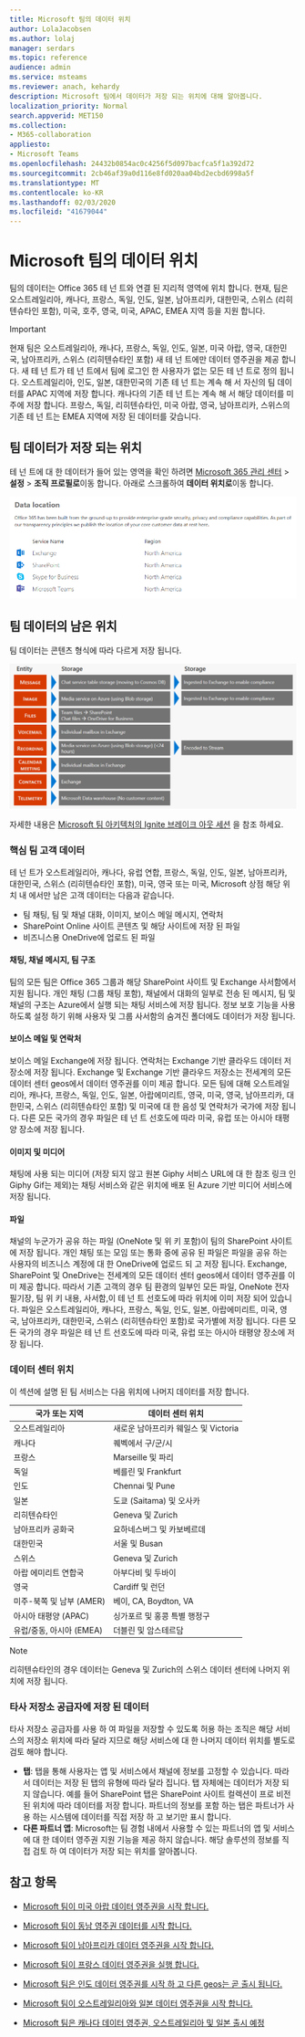 ```yaml
---
title: Microsoft 팀의 데이터 위치
author: LolaJacobsen
ms.author: lolaj
manager: serdars
ms.topic: reference
audience: admin
ms.service: msteams
ms.reviewer: anach, kehardy
description: Microsoft 팀에서 데이터가 저장 되는 위치에 대해 알아봅니다.
localization_priority: Normal
search.appverid: MET150
ms.collection:
- M365-collaboration
appliesto:
- Microsoft Teams
ms.openlocfilehash: 24432b0854ac0c4256f5d097bacfca5f1a392d72
ms.sourcegitcommit: 2cb46af39a0d116e8fd020aa04bd2ecbd6998a5f
ms.translationtype: MT
ms.contentlocale: ko-KR
ms.lasthandoff: 02/03/2020
ms.locfileid: "41679044"
---
```

# <a name="location-of-data-in-microsoft-teams"></a>Microsoft 팀의 데이터 위치

팀의 데이터는 Office 365 테 넌 트와 연결 된 지리적 영역에 위치 합니다. 현재, 팀은 오스트레일리아, 캐나다, 프랑스, 독일, 인도, 일본, 남아프리카, 대한민국, 스위스 (리히텐슈타인 포함), 미국, 호주, 영국, 미국, APAC, EMEA 지역 등을 지원 합니다. 

> [!IMPORTANT]
> 현재 팀은 오스트레일리아, 캐나다, 프랑스, 독일, 인도, 일본, 미국 아랍, 영국, 대한민국, 남아프리카, 스위스 (리히텐슈타인 포함) 새 테 넌 트에만 데이터 영주권을 제공 합니다.
> 새 테 넌 트가 테 넌 트에서 팀에 로그인 한 사용자가 없는 모든 테 넌 트로 정의 됩니다. 오스트레일리아, 인도, 일본, 대한민국의 기존 테 넌 트는 계속 해 서 자신의 팀 데이터를 APAC 지역에 저장 합니다. 캐나다의 기존 테 넌 트는 계속 해 서 해당 데이터를 미주에 저장 합니다. 프랑스, 독일, 리히텐슈타인, 미국 아랍, 영국, 남아프리카, 스위스의 기존 테 넌 트는 EMEA 지역에 저장 된 데이터를 갖습니다.

## <a name="where-your-teams-data-is-stored"></a>팀 데이터가 저장 되는 위치

테 넌 트에 대 한 데이터가 들어 있는 영역을 확인 하려면 [Microsoft 365 관리 센터](https://portal.office.com/adminportal/home) > **설정** > **조직 프로필로**이동 합니다. 아래로 스크롤하여 **데이터 위치로**이동 합니다.

![관리 센터의 팀을 비롯 한 데이터 위치 표 스크린샷](media/Overview_of_security_and_compliance_in_Microsoft_Teams_image5.png)

## <a name="location-of-teams-data-at-rest"></a>팀 데이터의 남은 위치

팀 데이터는 콘텐츠 형식에 따라 다르게 저장 됩니다. 

![팀 콘텐츠 형식 및 나머지 위치에서 저장 되는 위치를 보여 주는 다이어그램](media/location-of-data-storage-at-rest.png)

자세한 내용은 [Microsoft 팀 아키텍처의 Ignite 브레이크 아웃 세션](https://channel9.msdn.com/Events/Ignite/Microsoft-Ignite-Orlando-2017/BRK3071) 을 참조 하세요.

### <a name="core-teams-customer-data"></a>핵심 팀 고객 데이터

테 넌 트가 오스트레일리아, 캐나다, 유럽 연합, 프랑스, 독일, 인도, 일본, 남아프리카, 대한민국, 스위스 (리히텐슈타인 포함), 미국, 영국 또는 미국, Microsoft 상점 해당 위치 내 에서만 남은 고객 데이터는 다음과 같습니다.

- 팀 채팅, 팀 및 채널 대화, 이미지, 보이스 메일 메시지, 연락처
- SharePoint Online 사이트 콘텐츠 및 해당 사이트에 저장 된 파일
- 비즈니스용 OneDrive에 업로드 된 파일

#### <a name="chat-channel-messages-team-structure"></a>채팅, 채널 메시지, 팀 구조

팀의 모든 팀은 Office 365 그룹과 해당 SharePoint 사이트 및 Exchange 사서함에서 지원 됩니다. 개인 채팅 (그룹 채팅 포함), 채널에서 대화의 일부로 전송 된 메시지, 팀 및 채널의 구조는 Azure에서 실행 되는 채팅 서비스에 저장 됩니다. 정보 보호 기능을 사용 하도록 설정 하기 위해 사용자 및 그룹 사서함의 숨겨진 폴더에도 데이터가 저장 됩니다.

#### <a name="voicemail-and-contacts"></a>보이스 메일 및 연락처

보이스 메일 Exchange에 저장 됩니다. 연락처는 Exchange 기반 클라우드 데이터 저장소에 저장 됩니다. Exchange 및 Exchange 기반 클라우드 저장소는 전세계의 모든 데이터 센터 geos에서 데이터 영주권를 이미 제공 합니다. 모든 팀에 대해 오스트레일리아, 캐나다, 프랑스, 독일, 인도, 일본, 아랍에미리트, 영국, 미국, 영국, 남아프리카, 대한민국, 스위스 (리히텐슈타인 포함) 및 미국에 대 한 음성 및 연락처가 국가에 저장 됩니다. 다른 모든 국가의 경우 파일은 테 넌 트 선호도에 따라 미국, 유럽 또는 아시아 태평양 장소에 저장 됩니다.

#### <a name="images-and-media"></a>이미지 및 미디어

채팅에 사용 되는 미디어 (저장 되지 않고 원본 Giphy 서비스 URL에 대 한 참조 링크 인 Giphy Gif는 제외)는 채팅 서비스와 같은 위치에 배포 된 Azure 기반 미디어 서비스에 저장 됩니다.

#### <a name="files"></a>파일

채널의 누군가가 공유 하는 파일 (OneNote 및 위 키 포함)이 팀의 SharePoint 사이트에 저장 됩니다. 개인 채팅 또는 모임 또는 통화 중에 공유 된 파일은 파일을 공유 하는 사용자의 비즈니스 계정에 대 한 OneDrive에 업로드 되 고 저장 됩니다. Exchange, SharePoint 및 OneDrive는 전세계의 모든 데이터 센터 geos에서 데이터 영주권를 이미 제공 합니다. 따라서 기존 고객의 경우 팀 환경의 일부인 모든 파일, OneNote 전자 필기장, 팀 위 키 내용, 사서함,이 테 넌 트 선호도에 따라 위치에 이미 저장 되어 있습니다. 파일은 오스트레일리아, 캐나다, 프랑스, 독일, 인도, 일본, 아랍에미리트, 미국, 영국, 남아프리카, 대한민국, 스위스 (리히텐슈타인 포함)로 국가별에 저장 됩니다. 다른 모든 국가의 경우 파일은 테 넌 트 선호도에 따라 미국, 유럽 또는 아시아 태평양 장소에 저장 됩니다.

### <a name="datacenter-locations"></a>데이터 센터 위치

이 섹션에 설명 된 팀 서비스는 다음 위치에 나머지 데이터를 저장 합니다.

|국가 또는 지역  |데이터 센터 위치 |
|---------|---------|
|오스트레일리아   |새로운 남아프리카 웨일스 및 Victoria         |
|캐나다    |퀘벡에서 구/군/시         |
|프랑스    |Marseille 및 파리         |
|독일    |베를린 및 Frankfurt      |
|인도   |Chennai 및 Pune        |
|일본    |도쿄 (Saitama) 및 오사카         |
|리히텐슈타인   |Geneva 및 Zurich       |
|남아프리카 공화국     |요하네스버그 및 카보베르데         |
|대한민국     |서울 및 Busan         |
|스위스    |Geneva 및 Zurich       |
|아랍 에미리트 연합국     |아부다비 및 두바이         |
|영국     | Cardiff 및 런던        |
|미주-북쪽 및 남부 (AMER) |베이, CA, Boydton, VA       |
|아시아 태평양 (APAC)  |싱가포르 및 홍콩 특별 행정구        |
|유럽/중동, 아시아 (EMEA)   |더블린 및 암스테르담        |

> [!NOTE]
> 리히텐슈타인의 경우 데이터는 Geneva 및 Zurich의 스위스 데이터 센터에 나머지 위치에 저장 됩니다.

### <a name="data-stored-with-a-third-party-storage-provider"></a>타사 저장소 공급자에 저장 된 데이터

타사 저장소 공급자를 사용 하 여 파일을 저장할 수 있도록 허용 하는 조직은 해당 서비스의 저장소 위치에 따라 달라 지므로 해당 서비스에 대 한 나머지 데이터 위치를 별도로 검토 해야 합니다.

- **탭**: 탭을 통해 사용자는 앱 및 서비스에서 채널에 정보를 고정할 수 있습니다. 따라서 데이터는 저장 된 탭의 유형에 따라 달라 집니다. 탭 자체에는 데이터가 저장 되지 않습니다. 예를 들어 SharePoint 탭은 SharePoint 사이트 컬렉션이 프로 비전 된 위치에 따라 데이터를 저장 합니다. 파트너의 정보를 포함 하는 탭은 파트너가 사용 하는 시스템에 데이터를 직접 저장 하 고 보기만 표시 합니다.
- **다른 파트너 앱**: Microsoft는 팀 경험 내에서 사용할 수 있는 파트너의 앱 및 서비스에 대 한 데이터 영주권 지원 기능을 제공 하지 않습니다. 해당 솔루션의 정보를 직접 검토 하 여 데이터가 저장 되는 위치를 알아봅니다.

## <a name="see-also"></a>참고 항목

- [Microsoft 팀이 미국 아랍 데이터 영주권을 시작 합니다.](https://techcommunity.microsoft.com/t5/Microsoft-Teams-Blog/Microsoft-Teams-launches-United-Arab-Emirates-Data-Residency/ba-p/980330)

- [Microsoft 팀이 동남 영주권 데이터를 시작 합니다.](https://techcommunity.microsoft.com/t5/Microsoft-Teams-Blog/Microsoft-Teams-launches-South-Korea-Data-Residency/ba-p/789171)

- [Microsoft 팀이 남아프리카 데이터 영주권을 시작 합니다.](https://techcommunity.microsoft.com/t5/Microsoft-Teams-Blog/Microsoft-Teams-launches-South-Africa-Data-Residency/ba-p/776611)

- [Microsoft 팀이 프랑스 데이터 영주권을 실행 합니다.](https://techcommunity.microsoft.com/t5/Microsoft-Teams-Blog/Microsoft-Teams-launches-France-Data-Residency/ba-p/364466)

- [Microsoft 팀은 인도 데이터 영주권를 시작 하 고 다른 geos는 곧 출시 됩니다.](https://techcommunity.microsoft.com/t5/Microsoft-Teams-Blog/Microsoft-Teams-Launches-India-Data-Residency-other-geos-coming/ba-p/154083)

- [Microsoft 팀이 오스트레일리아와 일본 데이터 영주권을 시작 합니다.](https://techcommunity.microsoft.com/t5/Microsoft-Teams-Blog/Microsoft-Teams-Launches-Australia-and-Japan-Data-Residency/ba-p/237827)

- [Microsoft 팀은 캐나다 데이터 영주권, 오스트레일리아 및 일본 출시 예정](https://techcommunity.microsoft.com/t5/Microsoft-Teams-Blog/Microsoft-Teams-Launches-Canada-Data-Residency-Australia-and/ba-p/227178)
